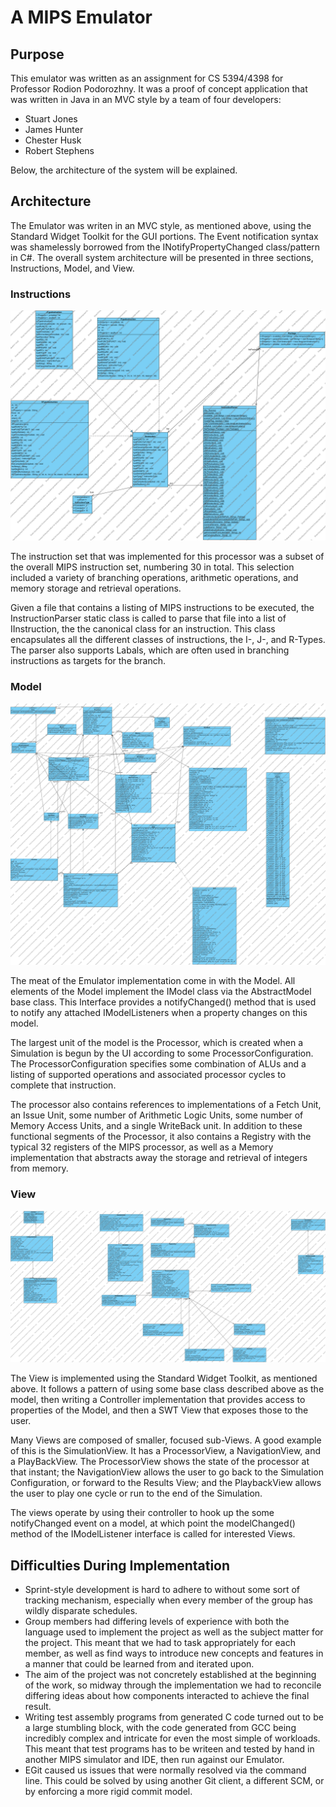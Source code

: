 # A MIPS Emulator #

## Purpose ##

This emulator was written as an assignment for CS 5394/4398 for Professor Rodion Podorozhny.  It was a proof of concept application that was written in Java in an MVC style by a team of four developers:

* Stuart Jones
* James Hunter
* Chester Husk
* Robert Stephens

Below, the architecture of the system will be explained.

## Architecture ##

The Emulator was writen in an MVC style, as mentioned above, using the Standard Widget Toolkit for the GUI portions.  The Event notification syntax was shamelessly borrowed from the INotifyPropertyChanged class/pattern in C#.  The overall system architecture will be presented in three sections, Instructions, Model, and View.

### Instructions ###

![Instruction Class Diagram](https://github.com/baronfel/Emulator/raw/master/vpproject/diagrams/Instructions.png "Instruction Class Diagram")

The instruction set that was implemented for this processor was a subset of the overall MIPS instruction set, numbering 30 in total.  This selection included a variety of branching operations, arithmetic operations, and memory storage and retrieval operations.

Given a file that contains a listing of MIPS instructions to be executed, the InstructionParser static class is called to parse that file into a list of IInstruction, the the canonical class for an instruction.  This class encapsulates all the different classes of instructions, the I-, J-, and R-Types.  The parser also supports Labals, which are often used in branching instructions as targets for the branch.

### Model ###

![Processor Diagram](https://github.com/baronfel/Emulator/raw/master/vpproject/diagrams/Processor.png "Processor Diagram")

The meat of the Emulator implementation come in with the Model.  All elements of the Model implement the IModel class via the AbstractModel base class.  This Interface provides a notifyChanged() method that is used to notify any attached IModelListeners when a property changes on this model.

The largest unit of the model is the Processor, which is created when a Simulation is begun by the UI according to some ProcessorConfiguration.  The ProcessorConfiguration specifies some combination of ALUs and a listing of supported operations and associated processor cycles to complete that instruction.

The processor also contains references to implementations of a Fetch Unit, an Issue Unit, some number of Arithmetic Logic Units, some number of Memory Access Units, and a single WriteBack unit.  In addition to these functional segments of the Processor, it also contains a Registry with the typical 32 registers of the MIPS processor, as well as a Memory implementation that abstracts away the storage and retrieval of integers from memory.

### View ###

![View Diagram](https://github.com/baronfel/Emulator/raw/master/vpproject/diagrams/Views.png "View Diagram")

The View is implemented using the Standard Widget Toolkit, as mentioned above.  It follows a pattern of using some base class described above as the model, then writing a Controller implementation that provides access to properties of the Model, and then a SWT View that exposes those to the user.

Many Views are composed of smaller, focused sub-Views.  A good example of this is the SimulationView.  It has a ProcessorView, a NavigationView, and a PlayBackView.  The ProcessorView shows the state of the processor at that instant; the NavigationView allows the user to go back to the Simulation Configuration, or forward to the Results View; and the PlaybackView allows the user to play one cycle or run to the end of the Simulation.

The views operate by using their controller to hook up the some notifyChanged event on a model, at which point the modelChanged() method of the IModelListener interface is called for interested Views.

## Difficulties During Implementation ##

* Sprint-style development is hard to adhere to without some sort of tracking mechanism, especially when every member of the group has wildly disparate schedules.
* Group members had differing levels of experience with both the language used to implement the project as well as the subject matter for the project.  This meant that we had to task appropriately for each member, as well as find ways to introduce new concepts and features in a manner that could be learned from and iterated upon.
* The aim of the project was not concretely established at the beginning of the work, so midway through the implementation we had to reconcile differing ideas about how components interacted to achieve the final result.
* Writing test assembly programs from generated C code turned out to be a large stumbling block, with the code generated from GCC being incredibly complex and intricate for even the most simple of workloads.  This meant that test programs has to be writeen and tested by hand in another MIPS simulator and IDE, then run against our Emulator.
* EGit caused us issues that were normally resolved via the command line.  This could be solved by using another Git client, a different SCM, or by enforcing a more rigid commit model.